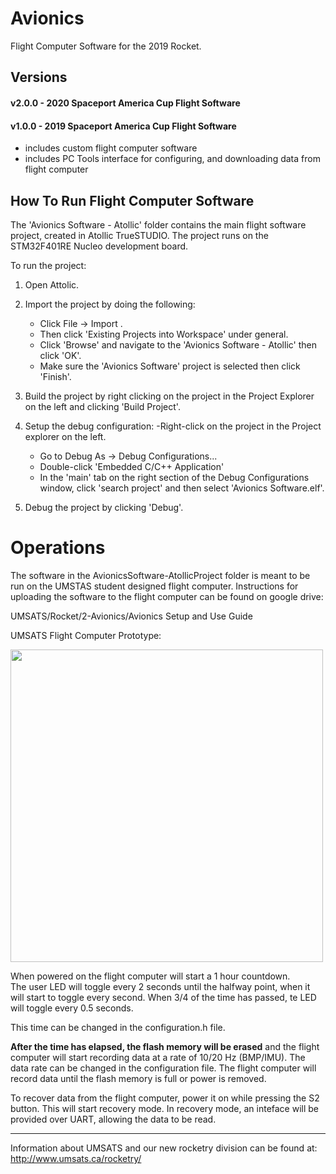 # Avionics
Flight Computer Software for the 2019 Rocket.

## Versions
#### v2.0.0 - 2020 Spaceport America Cup Flight Software

#### v1.0.0 - 2019 Spaceport America Cup Flight Software
- includes custom flight computer software
- includes PC Tools interface for configuring, and downloading data from flight computer

## How To Run Flight Computer Software

The 'Avionics Software - Atollic' folder contains the main flight software project, created in Atollic TrueSTUDIO.
The project runs on the STM32F401RE Nucleo development board.

To run the project:

  1. Open Attolic.
  
  2. Import the project by doing the following:
      - Click File -> Import .
      - Then click 'Existing Projects into Workspace' under general.
      - Click 'Browse' and navigate to the 'Avionics Software - Atollic' then click 'OK'.
      - Make sure the 'Avionics Software' project is selected then click 'Finish'.

  3. Build the project by right clicking on the project in the Project Explorer on the left and clicking 'Build Project'.    
      
  4. Setup the debug configuration:
      -Right-click on the project in the Project explorer on the left.
      - Go to Debug As -> Debug Configurations...
      - Double-click 'Embedded C/C++  Application'
      - In the 'main' tab on the right section of the Debug Configurations window, click 'search project' and then select 'Avionics Software.elf'.
      
  5. Debug the project by clicking 'Debug'.      
      
# Operations

The software in the AvionicsSoftware-AtollicProject folder is meant to be run on the UMSTAS student designed flight computer.
Instructions for uploading the software to the flight computer can be found on google drive: 

UMSATS/Rocket/2-Avionics/Avionics Setup and Use Guide


UMSATS Flight Computer Prototype:

<img src="https://i.imgur.com/smPBZTm.jpg" width="500">


When powered on the flight computer will start a 1 hour countdown.  
The user LED will toggle every 2 seconds until the halfway point, when it will start to toggle every second. When 3/4 of the time has passed, te LED will toggle every 0.5 seconds.

This time can be changed in the configuration.h file.

**After the time has elapsed, the flash memory will be erased** and the flight computer will start recording data at a rate of 10/20 Hz (BMP/IMU). 
The data rate can be changed in the configuration file.
The flight computer will record data until the flash memory is full or power is removed.

To recover data from the flight computer, power it on while pressing the S2 button. This will start recovery mode.
In recovery mode, an inteface will be provided over UART, allowing the data to be read.

---
Information about UMSATS and our new rocketry division can be found at: http://www.umsats.ca/rocketry/
